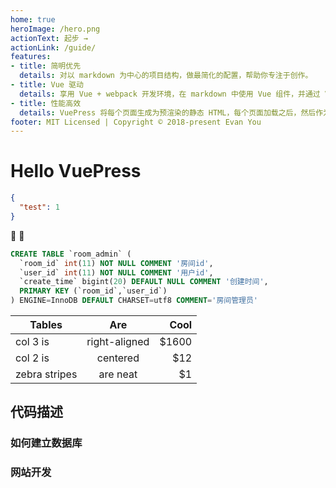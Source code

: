 ```yaml
---
home: true
heroImage: /hero.png
actionText: 起步 →
actionLink: /guide/
features:
- title: 简明优先
  details: 对以 markdown 为中心的项目结构，做最简化的配置，帮助你专注于创作。
- title: Vue 驱动
  details: 享用 Vue + webpack 开发环境，在 markdown 中使用 Vue 组件，并通过 Vue 开发自定义主题。
- title: 性能高效
  details: VuePress 将每个页面生成为预渲染的静态 HTML，每个页面加载之后，然后作为单页面应用程序(SPA)运行。
footer: MIT Licensed | Copyright © 2018-present Evan You
---
```


# Hello VuePress

```json
{
  "test": 1
}
```
:tada: :100:
```sql
CREATE TABLE `room_admin` (
  `room_id` int(11) NOT NULL COMMENT '房间id',
  `user_id` int(11) NOT NULL COMMENT '用户id',
  `create_time` bigint(20) DEFAULT NULL COMMENT '创建时间',
  PRIMARY KEY (`room_id`,`user_id`)
) ENGINE=InnoDB DEFAULT CHARSET=utf8 COMMENT='房间管理员'
```

| Tables        | Are           | Cool  |
| ------------- |:-------------:| -----:|
| col 3 is      | right-aligned | $1600 |
| col 2 is      | centered      |   $12 |
| zebra stripes | are neat      |    $1 |

## 代码描述


### 如何建立数据库

### 网站开发